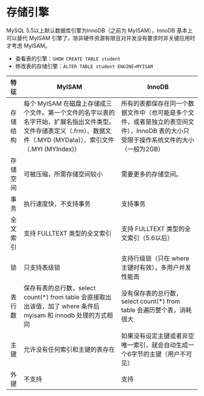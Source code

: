 # 存储引擎

MySQL 5.5以上默认数据库引擎为InnoDB（之前为 MyISAM），InnoDB 基本上可以替代 MyISAM 引擎了，除非硬件资源有限且对并发没有要求时非关键应用时才考虑 MyISAM。

- 查看表的引擎：`SHOW CREATE TABLE student`
- 修改表的存储引擎：`ALTER TABLE student ENGINE=MYISAM `

|   特征   | MyISAM                                                       | InnoDB                                                       |
| :------: | ------------------------------------------------------------ | ------------------------------------------------------------ |
| 存储结构 | 每个 MyISAM 在磁盘上存储成三个文件。第一个文件的名字以表的名字开始，扩展名指出文件类型。文件存储表定义（.frm）、数据文件（.MYD (MYData)）、索引文件（.MYI (MYIndex)） | 所有的表都保存在同一个数据文件中（也可能是多个文件，或者是独立的表空间文件），InnoDB 表的大小只受限于操作系统文件的大小（一般为2GB） |
| 存储空间 | 可被压缩，所需存储空间较小                                   | 需要更多的存储空间。                                         |
|   事务   | 执行速度快，不支持事务                                       | 支持事务                                                     |
| 全文索引 | 支持 FULLTEXT 类型的全文索引                                 | 支持 FULLTEXT 类型的全文索引（5.6以后）                      |
|    锁    | 只支持表级锁                                                 | 支持行级锁（只在 where 主键时有效），多用户并发性能高        |
|  表行数  | 保存有表的总行数，select count(*) from table 会直接取出出该值，加了 where 条件后 myisam 和 innodb 处理的方式相同 | 没有保存表的总行数，select count(*) from table 会遍历整个表，消耗很大 |
|   主键   | 允许没有任何索引和主键的表存在                               | 如果没有设定主键或者非空唯一索引，就会自动生成一个6字节的主键（用户不可见） |
|   外键   | 不支持                                                       | 支持                                                         |

